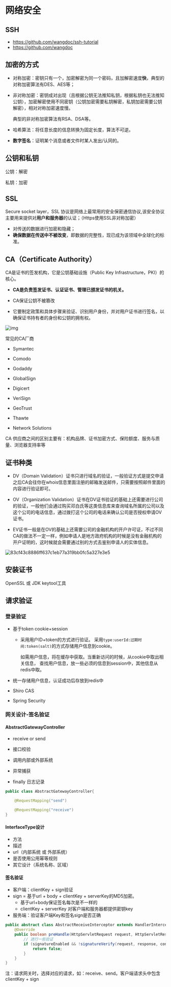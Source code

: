 # 网络安全

## SSH

- https://github.com/wangdoc/ssh-tutorial
- https://github.com/wangdoc



## 加密的方式

- 对称加密：密钥只有⼀个，加密解密为同⼀个密码，且加解密速度**快**，典型的对称加密算法有DES、AES等；

- ⾮对称加密：密钥成对出现（且根据公钥⽆法推知私钥，根据私钥也⽆法推知公钥），加密解密使⽤不同密钥（公钥加密需要私钥解密，私钥加密需要公钥解密），相对对称加密速度慢。

  典型的⾮对称加密算法有RSA、DSA等。

- 哈希算法：将任意长度的信息转换为固定长度，算法不可逆。

- **数字签名**：证明某个消息或者文件时某人发出/认同的。



## 公钥和私钥

公钥：解密

私钥：加密

## SSL

Secure socket layer，SSL 协议是网络上最常用的安全保密通信协议,该安全协议主要用来提供对**用户和服务器**的认证；（Https使用SSL非对称加密）

- 对传送的数据进行加密和隐藏；
- **确保数据在传送中不被改变**，即数据的完整性，现已成为该领域中全球化的标准。



## CA（Certificate Authority）

CA是证书的签发机构，它是公钥基础设施（Public Key Infrastructure，PKI）的核心。

- **CA是负责签发证书、认证证书、管理已颁发证书的机关。**

- CA保证公钥不被篡改

- 它要制定政策和具体步骤来验证、识别用户身份，并对用户证书进行签名，以确保证书持有者的身份和公钥的拥有权。

![img](H:\akane-note\💻计算机基础\images\TB1JNDiVNjaK1RjSZFAXXbdLFXa-796-76.png)

常见的CA厂商

- Symantec
- Comodo
- Godaddy
- GlobalSign
- Digicert
- VeriSign

- GeoTrust
- Thawte
- Network Solutions

 CA 供应商之间的区别主要有：机构品牌、证书加密方式、保险额度、服务与质量、浏览器支持率等

## 证书种类

- DV（Domain Validation）证书只进行域名的验证，一般验证方式是提交申请之后CA会往你在whois信息里面注册的邮箱发送邮件，只需要按照邮件里面的内容进行验证即可。

- OV（Organization Validation）证书在DV证书验证的基础上还需要进行公司的验证，一般他们会通过购买邓白氏等这类信息库来查询域名所属的公司以及这个公司的电话信息，通过拨打这个公司的电话来确认公司是否授权申请OV证书。

- EV证书一般是在OV的基础上还需要公司的金融机构的开户许可证，不过不同CA的做法不一定一样，例如申请人是地方政府机构的时候是没有金融机构的开户证明的，这时候就会需要通过别的方式去鉴别申请人的实体信息。

![83cf43c8886ff637c1eb77a319bb0fc5a327e3e5](H:\akane-note\💻计算机基础\images\83cf43c8886ff637c1eb77a319bb0fc5a327e3e5.jpeg)



## 安装证书

OpenSSL 或 JDK keytool工具



## 请求验证

### 登录验证

- 基于token cookie+session

  - 采用用户ID+token的方式进行验证。 采用`type:userId:过期时间:token(salt)`的方式存储用户信息到cookie。

    如需用户信息，将在缓存中获取。当重新访问的时候，从cookie中取出相关信息， 查找用户信息，放一些必须的信息到session中，其他信息从redis中取。

- 统一存储用户信息，认证成功后存放到redis中

- Shiro CAS

- Spring Security



### 网关设计-签名验证

#### AbstractGatewayController

- receive or send

- 接口校验
- 调用内部或外部系统
- 异常捕获
- finally 日志记录

```java
public class AbstractGatewayController{

	@RequestMapping("send")
	
	@RequestMapping("receive")
}
```



#### InterfaceType设计

- 方法
- 描述
- url（内部系统 或 外部系统）
- 是否使用公用幂等规则
- 其它设计（系统名称、区域）



#### 签名验证

- 客户端：clientKey + sign验证
- sign = 基于url + body + clientKey  + serverKey的MD5加密。
  - 基于url+body保证签名每次是不一样的
  - clientKey  + serverKey 对客户端和服务器都提供密钥key
- 服务端：验证客户端Key和签名sign是否正确

```java
public abstract class AbstractReceiveInterceptor extends HandlerInterceptorAdapter {
    @Override
    public boolean preHandle(HttpServletRequest request, HttpServletResponse response, Object handler) throws Exception {
        // 进行一些验证
    	if (signatureEnabled && !signatureVerify(request, response, context)) {
            return false;
        }
    }
}
```

注：请求网关时，选择对应的请求，如：receive、send。客户端请求头中包含clientKey + sign

